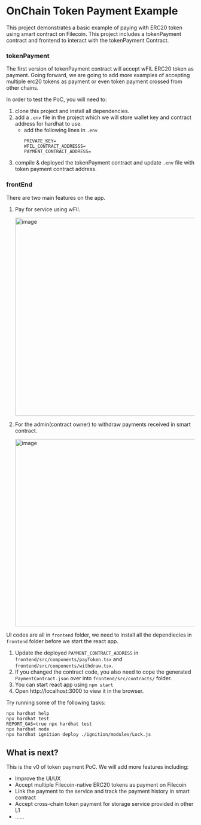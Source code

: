 # OnChain Token Payment Example

This project demonstrates a basic example of paying with ERC20 token using smart contract on Filecoin. This project includes a tokenPayment contract and frontend to interact with the tokenPayment Contract. 


### tokenPayment

The first version of tokenPayment contract will accept wFIL ERC20 token as payment. Going forward, we are going to add more examples of accepting multiple erc20 tokens as payment or even token payment crossed from other chains.

In order to test the PoC, you will need to:
1. clone this project and install all dependencies.
1. add a `.env` file in the project which we will store wallet key and contract address for hardhat to use.
    - add the following lines in `.env `
        ```
        PRIVATE_KEY=
        WFIL_CONTRACT_ADDRESSS=
        PAYMENT_CONTRACT_ADDRESS=
        ```
1. compile & deployed the tokenPayment contract and update `.env` file with token payment contract address.

### frontEnd
There are two main features on the app.
1. Pay for service using wFIl.

   <img width="530" alt="image" src="https://github.com/FIL-Builders/OnchainPayment/assets/34025001/22993cb1-f064-440e-8b87-398e654b50c6">

   
1. For the admin(contract owner) to withdraw payments received in smart contract.

   <img width="501" alt="image" src="https://github.com/FIL-Builders/OnchainPayment/assets/34025001/f9af3ead-3476-4871-9486-9827ca5be15e">



UI codes are all in `frontend` folder, we need to install all the dependiecies in `frontend` folder before we start the react app.

1. Update the deployed `PAYMENT_CONTRACT_ADDRESS` in `frontend/src/components/payToken.tsx` and `frontend/src/components/withdraw.tsx`.
1. If you changed the contract code, you also need to cope the generated `PaymentContract.json` over into `frontend/src/contracts/` folder.
1. You can start react app using `npm start`
1. Open http://localhost:3000 to view it in the browser. 

Try running some of the following tasks:

```shell
npx hardhat help
npx hardhat test
REPORT_GAS=true npx hardhat test
npx hardhat node
npx hardhat ignition deploy ./ignition/modules/Lock.js
```

## What is next?
This is the v0 of token payment PoC. We will add more features including:
- Improve the UI/UX
- Accept multiple Filecoin-native ERC20 tokens as payment on Filecoin
- Link the payment to the service and track the payment history in smart contract
- Accept cross-chain token payment for storage service provided in other L1
- ......
